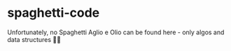 # spaghetti-code
Unfortunately, no Spaghetti Aglio e Olio can be found here - only algos and data structures 🤘🏻
